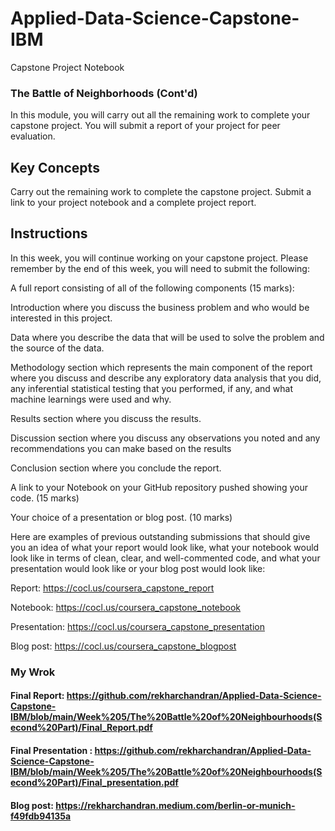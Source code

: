 # Applied-Data-Science-Capstone-IBM
Capstone Project Notebook

### The Battle of Neighborhoods (Cont'd)
In this module, you will carry out all the remaining work to complete your capstone project. You will submit a report of your project for peer evaluation.

## Key Concepts
Carry out the remaining work to complete the capstone project.
Submit a link to your project notebook and a complete project report.
## Instructions
In this week, you will continue working on your capstone project. Please remember by the end of this week, you will need to submit the following:

A full report consisting of all of the following components (15 marks):

Introduction where you discuss the business problem and who would be interested in this project.

Data where you describe the data that will be used to solve the problem and the source of the data.

Methodology section which represents the main component of the report where you discuss and describe any exploratory data analysis that you did, any inferential statistical testing that you performed, if any, and what machine learnings were used and why.

Results section where you discuss the results.

Discussion section where you discuss any observations you noted and any recommendations you can make based on the results

Conclusion section where you conclude the report.

A link to your Notebook on your GitHub repository pushed showing your code. (15 marks)

Your choice of a presentation or blog post. (10 marks)

Here are examples of previous outstanding submissions that should give you an idea of what your report would look like, what your notebook would look like in terms of clean, clear, and well-commented code, and what your presentation would look like or your blog post would look like:

Report: https://cocl.us/coursera_capstone_report

Notebook: https://cocl.us/coursera_capstone_notebook

Presentation: https://cocl.us/coursera_capstone_presentation

Blog post: https://cocl.us/coursera_capstone_blogpost

### My Wrok
#### Final Report: https://github.com/rekharchandran/Applied-Data-Science-Capstone-IBM/blob/main/Week%205/The%20Battle%20of%20Neighbourhoods(Second%20Part)/Final_Report.pdf

#### Final Presentation : https://github.com/rekharchandran/Applied-Data-Science-Capstone-IBM/blob/main/Week%205/The%20Battle%20of%20Neighbourhoods(Second%20Part)/Final_presentation.pdf

#### Blog post: https://rekharchandran.medium.com/berlin-or-munich-f49fdb94135a
